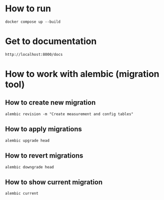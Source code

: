 # How to run

`docker compose up --build`

# Get to documentation

`http://localhost:8000/docs`

# How to work with alembic (migration tool)

## How to create new migration
`alembic revision -m "Create measurement and config tables"`

## How to apply migrations
`alembic upgrade head`

## How to revert migrations
`alembic downgrade head`

## How to show current migration
`alembic current`
